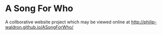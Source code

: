 # A Song For Who
A collborative website project which may be viewed online at http://philip-waldron.github.io/ASongForWho/
